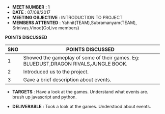 * **MEET NUMBER** : 1
* **DATE** :  07/08/2017
* **MEETING OBJECTIVE** : INTRODUCTION TO PROJECT
* **MEMBERS ATTENTED** : Yahnit(TEAM),Subramanyam(TEAM),
                         Srinivas,Vinod(GoLive members)

**POINTS DISCUSSED**

SNO | POINTS DISCUSSED
---- | ----
1 | Showed the gameplay of some of their games. Eg: BLUEDUST,DRAGON   RIVALS,JUNGLE BOOK.
2 |  Introduced us to the project.
3 |  Gave a brief description about events.

* **TARGETS** : Have a look at the games.
                Understand what events are.
                brush up javascript and python.

* **DELIVERABLE** : Took a look at the games.
                    Understood about events.
